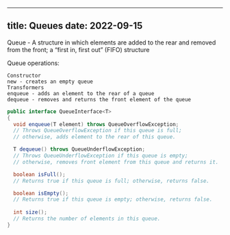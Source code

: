 ---
title:  Queues
date: 2022-09-15
----

Queue - A structure in which elements are added to the rear and removed from the front; a “first in, first out” (FIFO) structure

Queue operations: 

```
Constructor
new - creates an empty queue
Transformers
enqueue - adds an element to the rear of a queue
dequeue - removes and returns the front element of the queue 
```

```java
public interface QueueInterface<T>
{
  void enqueue(T element) throws QueueOverflowException;
  // Throws QueueOverflowException if this queue is full;
  // otherwise, adds element to the rear of this queue.

  T dequeue() throws QueueUnderflowException;
  // Throws QueueUnderflowException if this queue is empty;
  // otherwise, removes front element from this queue and returns it.

  boolean isFull();
  // Returns true if this queue is full; otherwise, returns false.

  boolean isEmpty();
  // Returns true if this queue is empty; otherwise, returns false.
  
  int size();
  // Returns the number of elements in this queue.
}
```